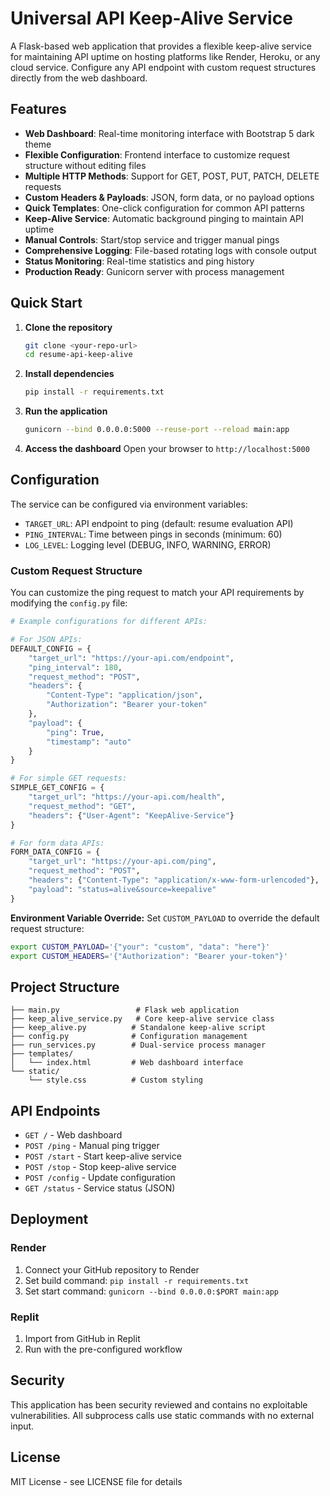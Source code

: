 # Universal API Keep-Alive Service

A Flask-based web application that provides a flexible keep-alive service for maintaining API uptime on hosting platforms like Render, Heroku, or any cloud service. Configure any API endpoint with custom request structures directly from the web dashboard.

## Features

- **Web Dashboard**: Real-time monitoring interface with Bootstrap 5 dark theme
- **Flexible Configuration**: Frontend interface to customize request structure without editing files
- **Multiple HTTP Methods**: Support for GET, POST, PUT, PATCH, DELETE requests
- **Custom Headers & Payloads**: JSON, form data, or no payload options
- **Quick Templates**: One-click configuration for common API patterns
- **Keep-Alive Service**: Automatic background pinging to maintain API uptime
- **Manual Controls**: Start/stop service and trigger manual pings
- **Comprehensive Logging**: File-based rotating logs with console output
- **Status Monitoring**: Real-time statistics and ping history
- **Production Ready**: Gunicorn server with process management

## Quick Start

1. **Clone the repository**
   ```bash
   git clone <your-repo-url>
   cd resume-api-keep-alive
   ```

2. **Install dependencies**
   ```bash
   pip install -r requirements.txt
   ```

3. **Run the application**
   ```bash
   gunicorn --bind 0.0.0.0:5000 --reuse-port --reload main:app
   ```

4. **Access the dashboard**
   Open your browser to `http://localhost:5000`

## Configuration

The service can be configured via environment variables:

- `TARGET_URL`: API endpoint to ping (default: resume evaluation API)
- `PING_INTERVAL`: Time between pings in seconds (minimum: 60)
- `LOG_LEVEL`: Logging level (DEBUG, INFO, WARNING, ERROR)

### Custom Request Structure

You can customize the ping request to match your API requirements by modifying the `config.py` file:

```python
# Example configurations for different APIs:

# For JSON APIs:
DEFAULT_CONFIG = {
    "target_url": "https://your-api.com/endpoint",
    "ping_interval": 180,
    "request_method": "POST",
    "headers": {
        "Content-Type": "application/json",
        "Authorization": "Bearer your-token"
    },
    "payload": {
        "ping": True,
        "timestamp": "auto"
    }
}

# For simple GET requests:
SIMPLE_GET_CONFIG = {
    "target_url": "https://your-api.com/health",
    "request_method": "GET",
    "headers": {"User-Agent": "KeepAlive-Service"}
}

# For form data APIs:
FORM_DATA_CONFIG = {
    "target_url": "https://your-api.com/ping",
    "request_method": "POST",
    "headers": {"Content-Type": "application/x-www-form-urlencoded"},
    "payload": "status=alive&source=keepalive"
}
```

**Environment Variable Override:**
Set `CUSTOM_PAYLOAD` to override the default request structure:
```bash
export CUSTOM_PAYLOAD='{"your": "custom", "data": "here"}'
export CUSTOM_HEADERS='{"Authorization": "Bearer your-token"}'
```

## Project Structure

```
├── main.py                 # Flask web application
├── keep_alive_service.py   # Core keep-alive service class
├── keep_alive.py          # Standalone keep-alive script
├── config.py              # Configuration management
├── run_services.py        # Dual-service process manager
├── templates/
│   └── index.html         # Web dashboard interface
└── static/
    └── style.css          # Custom styling
```

## API Endpoints

- `GET /` - Web dashboard
- `POST /ping` - Manual ping trigger
- `POST /start` - Start keep-alive service
- `POST /stop` - Stop keep-alive service
- `POST /config` - Update configuration
- `GET /status` - Service status (JSON)

## Deployment

### Render
1. Connect your GitHub repository to Render
2. Set build command: `pip install -r requirements.txt`
3. Set start command: `gunicorn --bind 0.0.0.0:$PORT main:app`

### Replit
1. Import from GitHub in Replit
2. Run with the pre-configured workflow

## Security

This application has been security reviewed and contains no exploitable vulnerabilities. All subprocess calls use static commands with no external input.

## License

MIT License - see LICENSE file for details